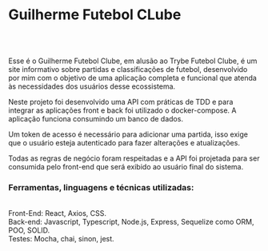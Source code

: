 <h1>Guilherme Futebol CLube</h2>
<br>
<br>

Esse é o Guilherme Futebol Clube, em alusão ao Trybe Futebol Clube, é um site informativo sobre partidas e classificações de futebol, desenvolvido por mim  com o objetivo de uma aplicação completa e funcional que atenda às necessidades dos usuários desse ecossistema.

Neste projeto foi desenvolvido uma API com práticas de TDD e para integrar as aplicações front e back foi utilizado o docker-compose. A aplicação funciona consumindo um banco de dados.

Um token de acesso é necessário para adicionar uma partida, isso exige que o usuário esteja autenticado para fazer alterações e atualizações.

Todas as regras de negócio foram respeitadas e a API foi projetada para ser consumida pelo front-end que será exibido ao usuário final do sistema.

<h3>Ferramentas, linguagens e técnicas utilizadas:</h3>
<br>
Front-End: React, Axios, CSS. <br>
Back-end: Javascript, Typescript, Node.js, Express, Sequelize como ORM, POO, SOLID. <br>
Testes: Mocha, chai, sinon, jest.
